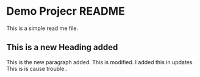 # Demo Projecr README

This is a simple read me file.

## This is a new Heading added

This is the new paragraph added.
This is modified. I added this in updates.
This is is cause trouble..
